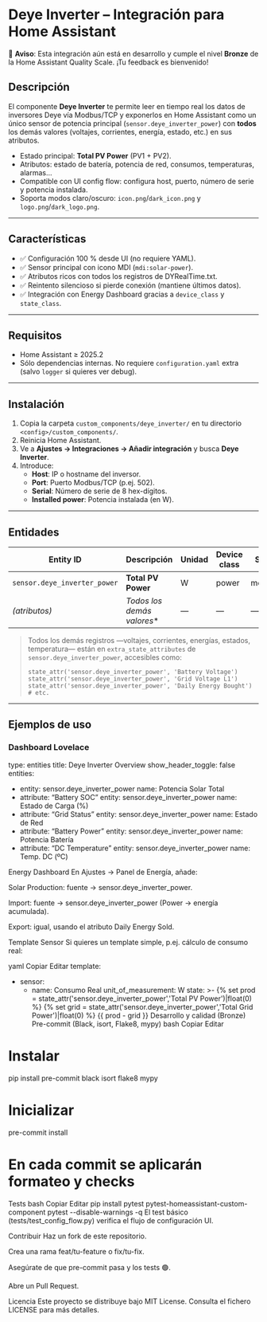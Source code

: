 # Deye Inverter – Integración para Home Assistant

📢 **Aviso**: Esta integración aún está en desarrollo y cumple el nivel **Bronze** de la Home Assistant Quality Scale. ¡Tu feedback es bienvenido!

## Descripción

El componente **Deye Inverter** te permite leer en tiempo real los datos de inversores Deye vía Modbus/TCP y exponerlos en Home Assistant como un único sensor de potencia principal (`sensor.deye_inverter_power`) con **todos** los demás valores (voltajes, corrientes, energía, estado, etc.) en sus atributos.

- Estado principal: **Total PV Power** (PV1 + PV2).  
- Atributos: estado de batería, potencia de red, consumos, temperaturas, alarmas…  
- Compatible con UI config flow: configura host, puerto, número de serie y potencia instalada.  
- Soporta modos claro/oscuro: `icon.png`/`dark_icon.png` y `logo.png`/`dark_logo.png`.  

---

## Características

- ✅ Configuración 100 % desde UI (no requiere YAML).  
- ✅ Sensor principal con icono MDI (`mdi:solar-power`).  
- ✅ Atributos ricos con todos los registros de DYRealTime.txt.  
- ✅ Reintento silencioso si pierde conexión (mantiene últimos datos).  
- ✅ Integración con Energy Dashboard gracias a `device_class` y `state_class`.  

---

## Requisitos

- Home Assistant ≥ 2025.2  
- Sólo dependencias internas. No requiere `configuration.yaml` extra (salvo `logger` si quieres ver debug).  

---

## Instalación

1. Copia la carpeta `custom_components/deye_inverter/` en tu directorio `<config>/custom_components/`.  
2. Reinicia Home Assistant.  
3. Ve a **Ajustes → Integraciones → Añadir integración** y busca **Deye Inverter**.  
4. Introduce:
   - **Host**: IP o hostname del inversor.  
   - **Port**: Puerto Modbus/TCP (p.ej. 502).  
   - **Serial**: Número de serie de 8 hex-dígitos.  
   - **Installed power**: Potencia instalada (en W).  

---

## Entidades

| Entity ID                        | Descripción                 | Unidad | Device class | State class           |
| -------------------------------- | --------------------------- | ------ | ------------ | --------------------- |
| `sensor.deye_inverter_power`     | **Total PV Power**          | W      | power        | measurement           |
| *(atributos)*                    | _Todos los demás valores_*  | —      | —            | —                     |

> Todos los demás registros —voltajes, corrientes, energías, estados, temperatura— están en `extra_state_attributes` de `sensor.deye_inverter_power`, accesibles como:
> ```jinja
> state_attr('sensor.deye_inverter_power', 'Battery Voltage')
> state_attr('sensor.deye_inverter_power', 'Grid Voltage L1')
> state_attr('sensor.deye_inverter_power', 'Daily Energy Bought')
> # etc.
> ```

---

## Ejemplos de uso

### Dashboard Lovelace

type: entities
title: Deye Inverter Overview
show_header_toggle: false
entities:
  - entity: sensor.deye_inverter_power
    name: Potencia Solar Total
  - attribute: “Battery SOC”
    entity: sensor.deye_inverter_power
    name: Estado de Carga (%)
  - attribute: “Grid Status”
    entity: sensor.deye_inverter_power
    name: Estado de Red
  - attribute: “Battery Power”
    entity: sensor.deye_inverter_power
    name: Potencia Batería
  - attribute: “DC Temperature”
    entity: sensor.deye_inverter_power
    name: Temp. DC (ºC)

Energy Dashboard
En Ajustes → Panel de Energía, añade:

Solar Production: fuente → sensor.deye_inverter_power.

Import: fuente → sensor.deye_inverter_power (Power → energía acumulada).

Export: igual, usando el atributo Daily Energy Sold.

Template Sensor
Si quieres un template simple, p.ej. cálculo de consumo real:

yaml
Copiar
Editar
template:
  - sensor:
      - name: Consumo Real
        unit_of_measurement: W
        state: >-
          {% set prod = state_attr('sensor.deye_inverter_power','Total PV Power')|float(0) %}
          {% set grid = state_attr('sensor.deye_inverter_power','Total Grid Power')|float(0) %}
          {{ prod - grid }}
Desarrollo y calidad (Bronze)
Pre-commit (Black, isort, Flake8, mypy)
bash
Copiar
Editar
# Instalar
pip install pre-commit black isort flake8 mypy

# Inicializar
pre-commit install

# En cada commit se aplicarán formateo y checks
Tests
bash
Copiar
Editar
pip install pytest pytest-homeassistant-custom-component
pytest --disable-warnings -q
El test básico (tests/test_config_flow.py) verifica el flujo de configuración UI.

Contribuir
Haz un fork de este repositorio.

Crea una rama feat/tu-feature o fix/tu-fix.

Asegúrate de que pre-commit pasa y los tests 🟢.

Abre un Pull Request.

Licencia
Este proyecto se distribuye bajo MIT License. Consulta el fichero LICENSE para más detalles.
